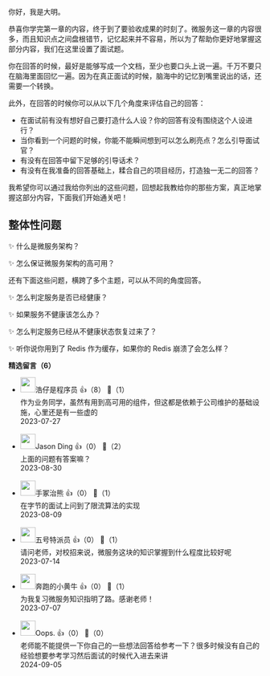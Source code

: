 你好，我是大明。

恭喜你学完第一章的内容，终于到了要验收成果的时刻了。微服务这一章的内容很多，而且知识点之间盘根错节，记忆起来并不容易，所以为了帮助你更好地掌握这部分内容，我们在这里设置了面试题。

你在回答的时候，最好是能够写成一个文档，至少也要口头上说一遍。千万不要只在脑海里面回忆一遍。因为在真正面试的时候，脑海中的记忆到嘴里说出的话，还需要一个转换。

此外，在回答的时候你可以从以下几个角度来评估自己的回答：

- 在面试前有没有想好自己要打造什么人设？你的回答有没有围绕这个人设进行？
- 当你看到一个问题的时候，你能不能瞬间想到可以怎么刷亮点？怎么引导面试官？
- 有没有在回答中留下足够的引导话术？
- 有没有在我准备的回答基础上，糅合自己的项目经历，打造独一无二的回答？

我希望你可以通过我给你列出的这些问题，回想起我教给你的那些方案，真正地掌握这部分内容，下面我们开始通关吧！

## 整体性问题

✨ 什么是微服务架构？

✨ 怎么保证微服务架构的高可用？

还有下面这些问题，横跨了多个主题，可以从不同的角度回答。

✨ 怎么判定服务是否已经健康？

✨ 如果服务不健康该怎么办？

✨ 怎么判定服务已经从不健康状态恢复过来了？

✨ 听你说你用到了 Redis 作为缓存，如果你的 Redis 崩溃了会怎么样？
<div><strong>精选留言（6）</strong></div><ul>
<li><img src="https://static001.geekbang.org/account/avatar/00/10/da/d9/f051962f.jpg" width="30px"><span>浩仔是程序员</span> 👍（8） 💬（1）<div>作为业务同学，虽然有用到高可用的组件，但这都是依赖于公司维护的基础设施，心里还是有一些虚的</div>2023-07-27</li><br/><li><img src="https://static001.geekbang.org/account/avatar/00/14/d7/b8/c42d2527.jpg" width="30px"><span>Jason Ding</span> 👍（0） 💬（2）<div>上面的问题有答案嘛？</div>2023-08-30</li><br/><li><img src="https://static001.geekbang.org/account/avatar/00/1f/f2/8a/87ee84dd.jpg" width="30px"><span>手冢治熊</span> 👍（0） 💬（1）<div>在字节的面试上问到了限流算法的实现</div>2023-08-09</li><br/><li><img src="https://static001.geekbang.org/account/avatar/00/37/c1/3a/880a0932.jpg" width="30px"><span>五号特派员</span> 👍（0） 💬（1）<div>请问老师，对校招来说，微服务这块的知识掌握到什么程度比较好呢</div>2023-07-14</li><br/><li><img src="https://static001.geekbang.org/account/avatar/00/10/db/e5/26c2f7de.jpg" width="30px"><span>奔跑的小黄牛</span> 👍（0） 💬（1）<div>为我复习微服务知识指明了路。感谢老师！</div>2023-07-07</li><br/><li><img src="https://static001.geekbang.org/account/avatar/00/24/e3/11/ead4ce75.jpg" width="30px"><span>Oops.</span> 👍（0） 💬（0）<div>老师能不能提供一下你自己的一些想法回答给参考一下？很多时候没有自己的经验想要参考学习然后面试的时候代入进去来讲</div>2024-09-05</li><br/>
</ul>